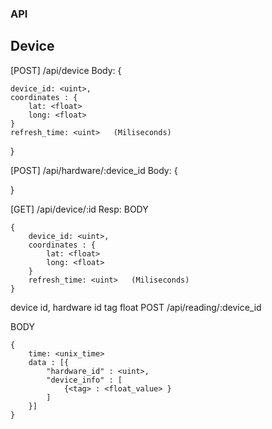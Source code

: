 ### API



## Device

[POST] /api/device
Body: {

    device_id: <uint>,
    coordinates : {
        lat: <float>
        long: <float>
    }
    refresh_time: <uint>   (Miliseconds)
}


[POST] /api/hardware/:device_id
Body: {

}


[GET] /api/device/:id
Resp:
BODY
```
{
    device_id: <uint>,
    coordinates : {
        lat: <float>
        long: <float>
    }
    refresh_time: <uint>   (Miliseconds)
}
```

device id, hardware id  tag float
POST /api/reading/:device_id

BODY
```
{
    time: <unix_time>
    data : [{
        "hardware_id" : <uint>,
        "device_info" : [
            {<tag> : <float_value> }
        ]
    }]
}
```


